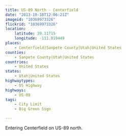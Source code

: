 ```yaml
---
title: US-89 North - Centerfield
date: "2013-10-18T12:06:21Z"
imageid: "10369973326"
flickrid: "10369973326"
location:
    latitude: 39.11715
    longitude: -111.819449
places:
    - Centerfield|Sanpete County|Utah|United States
counties:
    - Sanpete County|Utah|United States
countries:
    - United States
states:
    - Utah|United States
highwaytypes:
    - US Highway
highways:
    - US-89
tags:
    - City Limit
    - Big Green Sign

---
```

Entering Centerfield on US-89 north.